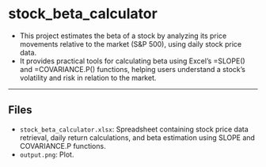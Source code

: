 # stock_beta_calculator

- This project estimates the beta of a stock by analyzing its price movements relative to the market (S&P 500), using daily stock price data.
- It provides practical tools for calculating beta using Excel’s =SLOPE() and =COVARIANCE.P() functions, helping users understand a stock’s volatility and risk in relation to the market.

---

## Files
- `stock_beta_calculator.xlsx`: Spreadsheet containing stock price data retrieval, daily return calculations, and beta estimation using SLOPE and COVARIANCE.P functions.
- `output.png`: Plot.
